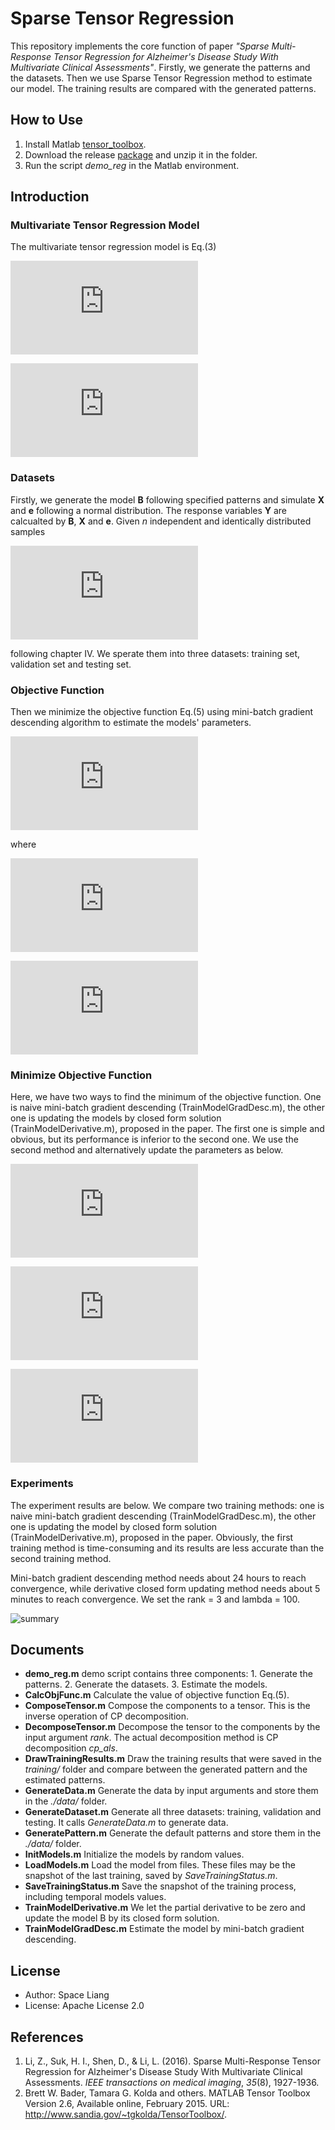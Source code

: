 # Sparse Tensor Regression

This repository implements the core function of paper *"Sparse Multi-Response Tensor Regression for Alzheimer's Disease Study With Multivariate Clinical Assessments"*. Firstly, we generate the patterns and the datasets. Then we use Sparse Tensor Regression method to estimate our model. The training results are compared with the generated patterns.

## How to Use

1. Install Matlab [tensor_toolbox](http://www.sandia.gov/~tgkolda/TensorToolbox/index-2.6.html).
2. Download the release [package](https://github.com/LyqSpace/SparseTensorRegression/releases) and unzip it in the folder.
3. Run the script *demo_reg* in the Matlab environment.

## Introduction

### Multivariate Tensor Regression Model
The multivariate tensor regression model is Eq.(3)

![equation](http://latex.codecogs.com/gif.latex?%5Cmathbf%7BY%7D%20%3D%20%5Cmathbf%7BB%7D%20%5Cmathbf%7BX%7D%20&plus;%20%5Cmathbf%7Be%7D)

![equation](http://latex.codecogs.com/gif.latex?%5Cmathbf%7BY%7D%20%3D%20%5Cbegin%7Bbmatrix%7D%20%3C%5Csum_%7Br%3D1%7D%5E%7BR%7D%5Cmathbf%7B%5Cbeta_%7B11%7D%5E%7B%28r%29%7D%7D%5Ccirc%5Ccdots%5Ccirc%5Cmathbf%7B%5Cbeta_%7B1D%7D%5E%7B%28r%29%7D%7D%2C%5Cmathbf%7BX%7D%3E%20%5C%5C%20%5Cvdots%5C%5C%20%3C%5Csum_%7Br%3D1%7D%5E%7BR%7D%5Cmathbf%7B%5Cbeta_%7Bq1%7D%5E%7B%28r%29%7D%7D%5Ccirc%5Ccdots%5Ccirc%5Cmathbf%7B%5Cbeta_%7BqD%7D%5E%7B%28r%29%7D%7D%2C%5Cmathbf%7BX%7D%3E%20%5Cend%7Bbmatrix%7D%20&plus;%20%5Cmathbf%7Be%7D)

### Datasets
Firstly, we generate the model **B** following specified patterns and simulate **X** and **e** following  a normal distribution. The response variables **Y** are calcualted by **B**, **X** and **e**. Given *n* independent and identically distributed samples 

![equation](http://latex.codecogs.com/gif.latex?%5C%7B%28%5Cmathbf%7BX_1%7D%2C%5Cmathbf%7BY_1%7D%29%2C%28%5Cmathbf%7BX_2%7D%2C%5Cmathbf%7BY_2%7D%29%2C%5Ccdots%2C%28%5Cmathbf%7BX_n%7D%2C%5Cmathbf%7BY_n%7D%29%2C%5C%7D)

following chapter IV. We sperate them into three datasets: training set, validation set and testing set. 

### Objective Function
Then we minimize the objective function Eq.(5) using mini-batch gradient descending algorithm to estimate the models' parameters.

![equation](http://latex.codecogs.com/gif.latex?%5Cell%28%5Cmathbf%7BB%7D_1%2C%5Ccdots%2C%5Cmathbf%7BB%7D_q%29%20%3D%20%5Cmathbf%7BL%7D%28%5Cmathbf%7BB%7D_1%2C%5Ccdots%2C%5Cmathbf%7BB%7D_q%29%20&plus;%20%5Clambda%5Cmathbf%7BJ%7D%28%5Cmathbf%7BB%7D_1%2C%5Ccdots%2C%5Cmathbf%7BB%7D_q%29)

where

![equation](http://latex.codecogs.com/gif.latex?%5Cmathbf%7BL%7D%28%5Cmathbf%7BB%7D_1%2C%5Ccdots%2C%5Cmathbf%7BB%7D_q%29%20%3D%20%5Csum_%7Bi%3D1%7D%5E%7Bn%7D%5Csum_%7Bj%3D1%7D%5E%7Bq%7D%5CBig%28Y_%7Bij%7D-%3C%5Csum_%7Br%3D1%7D%5ER%5Cbeta_%7Bj1%7D%5E%7B%28r%29%7D%5Ccirc%5Ccdots%5Ccirc%5Cbeta_%7BjD%7D%5E%7B%28r%29%7D%2C%5Cmathbf%7BX%7D_i%3E%5CBig%29%5E2)

![equation](http://latex.codecogs.com/gif.latex?%5Cdpi%7B100%7D%20%5Cbegin%7Baligned%7D%5Cmathbf%7BJ%7D%28%5Cmathbf%7BB%7D_1%2C%5Ccdots%2C%5Cmathbf%7BB%7D_q%29%20%26%3D%20%5Csum_%7Bd%3D1%7D%5ED%5Csum_%7Br%3D1%7D%5ER%5Csum_%7Bk%3D1%7D%5E%7Bp_D%7D%5CBig%28%5Csum_%7Bj%3D1%7D%5Eq%7B%5Cbeta_%7Bjdk%7D%5E%7B%28r%29%7D%7D%5E2%5CBig%29%5E%7B1/2%7D%20%5C%5C%20%26%3D%20%5Cfrac%7B%5Clambda%7D%7B2%7D%20%5Csum_%7Bd%3D1%7D%5ED%5Csum_%7Br%3D1%7D%5ER%5Csum_%7Bk%3D1%7D%5E%7Bp_D%7D%5CBig%28%5Cmu_%7Bdk%7D%5E%7B%28r%29%7D%7C%7C%5Cmathbf%7Bb%7D%7C%7C%5E2&plus;%5Cfrac%7B1%7D%7B%5Cmu_%7Bdk%7D%5E%7B%28r%29%7D%7D%5CBig%29%5Cend%7Baligned%7D)

### Minimize Objective Function

Here, we have two ways to find the minimum of the objective function. One is naive mini-batch gradient descending (TrainModelGradDesc.m), the other one is updating the models by closed form solution (TrainModelDerivative.m), proposed in the paper. The first one is simple and obvious, but its performance is inferior to the second one. We use the second method and alternatively update the parameters as below.

![equation](http://latex.codecogs.com/gif.latex?%5Cmu_%7Bdk%7D%5E%7B%28r%29%7D%20%3D%20%5Cfrac%7B1%7D%7B%7C%7C%5Cmathbf%7Bb_%7Bdk%7D%5E%7B%28r%29%7D%7D%7C%7C%7D)

![equation](http://latex.codecogs.com/gif.latex?%5Cdpi%7B100%7D%20vec%28%5Cmathbf%7BB_%7Bjd%7D%7D%29%20%3D%20%5CBig%28%5Csum_%7Bi%3D1%7D%5En%5Cwidetilde%7B%5Cmathbf%7BX%7D%7D_%7Bijd%7D%5Cwidetilde%7B%5Cmathbf%7BX%7D%7D_%7Bijd%7D%5E%7B%5Cmathbf%7BT%7D%7D&plus;%5Cfrac%7B%5Clambda%7D%7B2%7Ddiag%5Cbig%28%5Cmu_%7Bd1%7D%5E%7B%281%29%7D%2C%5Ccdots%2C%5Cmu_%7Bdp_d%7D%5E%7B%281%29%7D%2C%5Ccdots%2C%5Cmu_%7Bd1%7D%5E%7B%28R%29%7D%2C%5Ccdots%2C%5Cmu_%7Bdp_d%7D%5E%7B%28R%29%7D%5Cbig%29%5CBig%29%5E%7B-1%7D%5Csum_%7Bi%3D1%7D%5En%5Cmathbf%7BY%7D_%7Bij%7D%5Cwidetilde%7B%5Cmathbf%7BX%7D%7D_%7Bijd%7D)

![equation](http://latex.codecogs.com/gif.latex?%5Cmathbf%7B%5Cwidetilde%7BX%7D%7D_%7Bijd%7D%20%3D%20vec%5CBig%28%5Cmathbf%7BX%7D_%7Bi%28d%29%7D%28%5Cmathbf%7BB%7D_%7Bj1%7D%5Codot%5Ccdots%5Codot%5Cmathbf%7BB%7D_%7Bj%2Cd-1%7D%5Codot%5Cmathbf%7BB%7D_%7Bj%2Cd&plus;1%7D%5Codot%5Ccdots%5Codot%5Cmathbf%7BB%7D_%7BjD%7D%29%5CBig%29%20%5Cin%20%5Cmathbb%7BR%7D%5E%7BR_p_d%7D)

### Experiments

The experiment results are below. We compare two training methods: one is naive mini-batch gradient descending (TrainModelGradDesc.m), the other one is updating the model by closed form solution (TrainModelDerivative.m), proposed in the paper. Obviously, the first training method is time-consuming and its results are less accurate than the second training method.

Mini-batch gradient descending method needs about 24 hours to reach convergence, while derivative closed form updating method needs about 5 minutes to reach convergence. We set the rank = 3 and lambda = 100.

![summary](https://github.com/LyqSpace/SparseTensorRegression/blob/master/summary.png)

## Documents

- **demo_reg.m** demo script contains three components: 1. Generate the patterns. 2. Generate the datasets. 3. Estimate the  models.
- **CalcObjFunc.m** Calculate the value of objective function Eq.(5).
- **ComposeTensor.m** Compose the components to a tensor. This is the inverse operation of CP decomposition.
- **DecomposeTensor.m** Decompose the tensor to the components by the input argument *rank*. The actual decomposition method is CP decomposition *cp_als*.
- **DrawTrainingResults.m** Draw the training results that were saved in the *training/* folder and compare between the generated pattern and the estimated patterns.
- **GenerateData.m** Generate the data by input arguments and store them in the *./data/* folder.
- **GenerateDataset.m** Generate all three datasets: training, validation and testing. It calls *GenerateData.m* to generate data.
- **GeneratePattern.m** Generate the default patterns and store them in the *./data/* folder.
- **InitModels.m** Initialize the models by random values.
- **LoadModels.m** Load the model from files. These files may be the snapshot of the last training, saved by *SaveTrainingStatus.m*.
- **SaveTrainingStatus.m** Save the snapshot of the training process, including temporal models values.
- **TrainModelDerivative.m** We let the partial derivative to be zero and update the model B by its closed form solution.
- **TrainModelGradDesc.m** Estimate the model by mini-batch gradient descending.

## License

- Author: Space Liang
- License: Apache License 2.0

## References

1. Li, Z., Suk, H. I., Shen, D., & Li, L. (2016). Sparse Multi-Response Tensor Regression for Alzheimer's Disease Study With Multivariate Clinical Assessments. *IEEE transactions on medical imaging*, *35*(8), 1927-1936.
2. Brett W. Bader, Tamara G. Kolda and others. MATLAB Tensor Toolbox Version 2.6, Available online, February 2015. URL: http://www.sandia.gov/~tgkolda/TensorToolbox/. 





